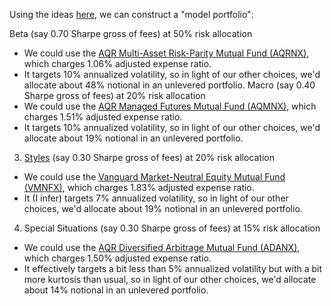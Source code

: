 Using the ideas [here](https://github.com/sparshsah/foggy-demo/blob/main/demo/finance/pflio-food.pdf),
we can construct a "model portfolio":

Beta (say 0.70 Sharpe gross of fees) at 50% risk allocation
  - We could use the
    [AQR Multi-Asset Risk-Parity Mutual Fund (AQRNX)](https://funds.aqr.com/funds/multi-asset/aqr-multi-asset-fund/aqrnx),
    which charges 1.06% adjusted expense ratio.
  - It targets 10% annualized volatility,
    so in light of our other choices,
    we'd allocate about 48% notional in an unlevered portfolio.
Macro (say 0.40 Sharpe gross of fees) at 20% risk allocation
  - We could use the
    [AQR Managed Futures Mutual Fund (AQMNX)](https://funds.aqr.com/funds/alternatives/aqr-managed-futures-strategy-fund/aqmnx),
    which charges 1.51% adjusted expense ratio.
  - It targets 10% annualized volatility,
    so in light of our other choices,
    we'd allocate about 19% notional in an unlevered portfolio.
3. [Styles](https://github.com/sparshsah/foggy-demo/blob/main/demo/finance/styles4u.ipynb) (say 0.30 Sharpe gross of fees) at 20% risk allocation
  - We could use the
    [Vanguard Market-Neutral Equity Mutual Fund (VMNFX)](https://investor.vanguard.com/investment-products/mutual-funds/profile/vmnfx),
    which charges 1.83% adjusted expense ratio.
  - It (I infer) targets 7% annualized volatility,
    so in light of our other choices,
    we'd allocate about 19% notional in an unlevered portfolio.
4. Special Situations (say 0.30 Sharpe gross of fees) at 15% risk allocation
  - We could use the
    [AQR Diversified Arbitrage Mutual Fund (ADANX)](https://funds.aqr.com/funds/alternatives/aqr-diversified-arbitrage-fund/adanx),
    which charges 1.50% adjusted expense ratio.
  - It effectively targets a bit less than 5% annualized volatility but with a bit more kurtosis than usual,
    so in light of our other choices,
    we'd allocate about 14% notional in an unlevered portfolio.
